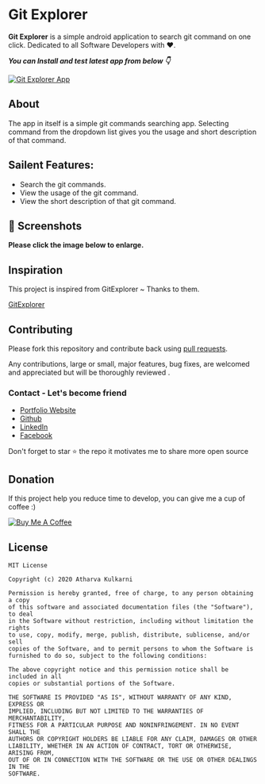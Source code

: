 # Git Explorer

**Git Explorer** is a simple android application to search git command on one click. Dedicated to all Software Developers with ❤️.

***You can Install and test latest app from below 👇***

[![Git Explorer App](https://img.shields.io/badge/GitExplorer-APK-red.svg?style=for-the-badge&logo=android)]()

## About
The app in itself is a simple git commands searching app. Selecting command from the dropdown list gives you the usage and short description of that command.


## Sailent Features:
- Search the git commands.
- View the usage of the git command.
- View the short description of that git command.

## 📸 Screenshots

**Please click the image below to enlarge.**






## Inspiration

This project is inspired from GitExplorer ~ Thanks to them.

  [GitExplorer](https://github.com/summitech/gitexplorer)

## Contributing

Please fork this repository and contribute back using
[pull requests](https://github.com/Shashank02051997/GitExplorer-Android/pulls).

Any contributions, large or small, major features, bug fixes, are welcomed and appreciated
but will be thoroughly reviewed .

### Contact - Let's become friend
- [Portfolio Website](https://kulkarniatharva.github.io/)
- [Github](https://github.com/KulkarniAtharva)
- [LinkedIn](https://www.linkedin.com/in/atharva-kulkarni-146279187/)
- [Facebook](https://www.facebook.com/atharva.kulkarni.96343/)

<p>
Don't forget to star ⭐ the repo it motivates me to share more open source
</p>

## Donation
If this project help you reduce time to develop, you can give me a cup of coffee :) 

<a href="https://www.buymeacoffee.com/mXUuDW7" target="_blank"><img src="https://bmc-cdn.nyc3.digitaloceanspaces.com/BMC-button-images/custom_images/orange_img.png" alt="Buy Me A Coffee" style="height: auto !important;width: auto !important;" ></a>

## License

```
MIT License

Copyright (c) 2020 Atharva Kulkarni

Permission is hereby granted, free of charge, to any person obtaining a copy
of this software and associated documentation files (the "Software"), to deal
in the Software without restriction, including without limitation the rights
to use, copy, modify, merge, publish, distribute, sublicense, and/or sell
copies of the Software, and to permit persons to whom the Software is
furnished to do so, subject to the following conditions:

The above copyright notice and this permission notice shall be included in all
copies or substantial portions of the Software.

THE SOFTWARE IS PROVIDED "AS IS", WITHOUT WARRANTY OF ANY KIND, EXPRESS OR
IMPLIED, INCLUDING BUT NOT LIMITED TO THE WARRANTIES OF MERCHANTABILITY,
FITNESS FOR A PARTICULAR PURPOSE AND NONINFRINGEMENT. IN NO EVENT SHALL THE
AUTHORS OR COPYRIGHT HOLDERS BE LIABLE FOR ANY CLAIM, DAMAGES OR OTHER
LIABILITY, WHETHER IN AN ACTION OF CONTRACT, TORT OR OTHERWISE, ARISING FROM,
OUT OF OR IN CONNECTION WITH THE SOFTWARE OR THE USE OR OTHER DEALINGS IN THE
SOFTWARE.


```

